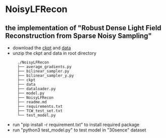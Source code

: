 # NoisyLFRecon
## the implementation of "Robust Dense Light Field Reconstruction from Sparse Noisy Sampling"
- download the [ckpt](https://drive.google.com/file/d/131C7qNZHQJmM-GGig1l2ZogOn4u8e8Vm/view?usp=sharing) and [data](https://drive.google.com/file/d/13VHFqq8OZq9Bm3A_EebfeaJ9WlXfeKid/view?usp=sharing)
- unzip the ckpt and data in root directory
  ```
    ./NoisyLFRecon
    ├── average_gradients.py
    ├── bilinear_sampler.py
    ├── bilinear_sampler_y.py
    ├── ckpt
    ├── data
    ├── dataloader.py
    ├── model.py
    ├── NoisyLFRecon
    ├── readme.md
    ├── requirements.txt
    ├── TCW_test_set.txt
    └── test_model.py
    ```
- run "pip install -r requirement.txt" to install required package
- run "python3 test_model.py" to test model in "30sence" dataset
